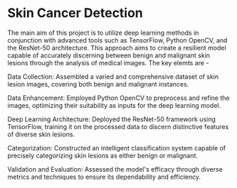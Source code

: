 # Skin Cancer Detection

The main aim of this project is to utilize deep learning methods in conjunction with advanced tools such as TensorFlow, Python OpenCV, and the ResNet-50 architecture. This approach aims to create a resilient model capable of accurately discerning between benign and malignant skin lesions through the analysis of medical images.
The key elemts are - 

Data Collection: Assembled a varied and comprehensive dataset of skin lesion images, covering both benign and malignant instances.

Data Enhancement: Employed Python OpenCV to preprocess and refine the images, optimizing their suitability as inputs for the deep learning model.

Deep Learning Architecture: Deployed the ResNet-50 framework using TensorFlow, training it on the processed data to discern distinctive features of diverse skin lesions.

Categorization: Constructed an intelligent classification system capable of precisely categorizing skin lesions as either benign or malignant.

Validation and Evaluation: Assessed the model's efficacy through diverse metrics and techniques to ensure its dependability and efficiency.
